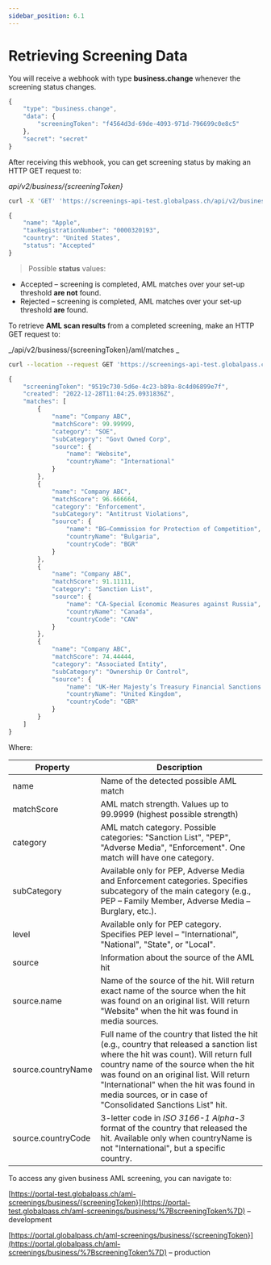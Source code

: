 ```yaml
---
sidebar_position: 6.1
---
```

# Retrieving Screening Data

You will receive a webhook with type **business.change** whenever the screening status changes.

```js title="Example webhook"
{
    "type": "business.change",
    "data": {
        "screeningToken": "f4564d3d-69de-4093-971d-796699c0e8c5"
    },
    "secret": "secret"
}
```

After receiving this webhook, you can get screening status by making an HTTP GET request to:

_api/v2/business/{screeningToken}_

```bash title="Example request"
curl -X 'GET' 'https://screenings-api-test.globalpass.ch/api/v2/business/f4564d3d-69de-4093-971d-796699c0e8c5' -H 'accept: text/plain' -H 'Authorization: Bearer {your_access_token} '
```

```js title="Example response"
{
    "name": "Apple",
    "taxRegistrationNumber": "0000320193",
    "country": "United States",
    "status": "Accepted"
}
```

> Possible **status** values:
- Accepted – screening is completed, AML matches over your set-up threshold **are not** found.
- Rejected – screening is completed, AML matches over your set-up threshold **are** found.

To retrieve **AML scan results** from a completed screening, make an HTTP GET request to: 

_/api/v2/business/{screeningToken}/aml/matches _

```bash title="Example request"
curl --location --request GET 'https://screenings-api-test.globalpass.ch/api/v2/business/9519c730-5d6e-4c23-b89a-8c4d06899e7f/aml/matches' --header 'Authorization: Bearer {your_access_token}'
```

```js title="Example response"
{
    "screeningToken": "9519c730-5d6e-4c23-b89a-8c4d06899e7f",
    "created": "2022-12-28T11:04:25.0931836Z",
    "matches": [
        {
            "name": "Company ABC",
            "matchScore": 99.99999,
            "category": "SOE",
            "subCategory": "Govt Owned Corp",
            "source": {
                "name": "Website",
                "countryName": "International"
            }
        },
        {
            "name": "Company ABC",
            "matchScore": 96.666664,
            "category": "Enforcement",
            "subCategory": "Antitrust Violations",
            "source": {
                "name": "BG–Commission for Protection of Competition",
                "countryName": "Bulgaria",
                "countryCode": "BGR"
            }
        },
        {
            "name": "Company ABC",
            "matchScore": 91.11111,
            "category": "Sanction List",
            "source": {
                "name": "CA-Special Economic Measures against Russia",
                "countryName": "Canada",
                "countryCode": "CAN"
            }
        },
        {
            "name": "Company ABC",
            "matchScore": 74.44444,
            "category": "Associated Entity",
            "subCategory": "Ownership Or Control",
            "source": {
                "name": "UK-Her Majesty’s Treasury Financial Sanctions - Sanctions Ownership or Control",
                "countryName": "United Kingdom",
                "countryCode": "GBR"
            }
        }
    ]
}
```

Where:

| Property | Description |
| -------- | ----------- |
| name | Name of the detected possible AML match |
| matchScore | AML match strength. Values up to 99.9999 (highest possible strength) |
| category | AML match category. Possible categories: "Sanction List", "PEP", "Adverse Media", "Enforcement". One match will have one category. |
| subCategory | Available only for PEP, Adverse Media and Enforcement categories. Specifies subcategory of the main category (e.g., PEP – Family Member, Adverse Media – Burglary, etc.). |
| level | Available only for PEP category. Specifies PEP level – "International", "National", "State", or "Local". |
| source | Information about the source of the AML hit |
| source.name | Name of the source of the hit. Will return exact name of the source when the hit was found on an original list. Will return "Website" when the hit was found in media sources. |
| source.countryName | Full name of the country that listed the hit (e.g., country that released a sanction list where the hit was count). Will return full country name of the source when the hit was found on an original list. Will return "International" when the hit was found in media sources, or in case of "Consolidated Sanctions List" hit. |
| source.countryCode | 3-letter code in _ISO 3166-1 Alpha-3_ format of the country that released the hit. Available only when countryName is not "International", but a specific country. |

To access any given business AML screening, you can navigate to:

[https://portal-test.globalpass.ch/aml-screenings/business/{screeningToken}](https://portal-test.globalpass.ch/aml-screenings/business/%7BscreeningToken%7D) – development

[https://portal.globalpass.ch/aml-screenings/business/{screeningToken}](https://portal.globalpass.ch/aml-screenings/business/%7BscreeningToken%7D) – production
